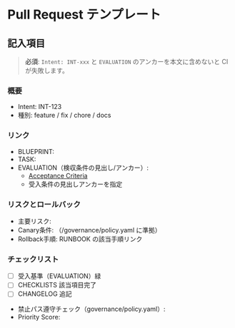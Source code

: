 # Pull Request テンプレート

## 記入項目

> **必須**: `Intent: INT-xxx` と `EVALUATION` のアンカーを本文に含めないと CI が失敗します。

### 概要

- Intent: INT-123 <!-- 必ず INT-123 の形式で記載。必ず実際の Intent 番号に置き換えてください -->
- 種別: feature / fix / chore / docs

### リンク

- BLUEPRINT: <!-- path or permalink -->
- TASK: <!-- path -->
- EVALUATION（検収条件の見出し/アンカー）:
  - [Acceptance Criteria](../EVALUATION.md#acceptance-criteria)
  - 受入条件の見出しアンカーを指定

### リスクとロールバック

- 主要リスク:
- Canary条件: （/governance/policy.yaml に準拠）
- Rollback手順: RUNBOOK の該当手順リンク

### チェックリスト

- [ ] 受入基準（EVALUATION）緑
- [ ] CHECKLISTS 該当項目完了
- [ ] CHANGELOG 追記
- 禁止パス遵守チェック（governance/policy.yaml）: <!-- 例: OK / 対象外 / 詳細 -->
- Priority Score: <!-- 例: 5 / prioritization.yaml#phase1 -->
